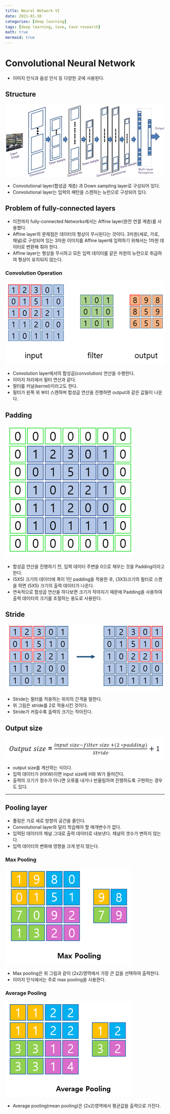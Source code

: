```yaml
---
title: Neural Network VI
date: 2021-01-30
categories: [deep learning]
tags: [deep learning, tave, tave research]
math: true
mermaid: true
---
```


# Convolutional Neural Network

- 이미지 인식과 음성 인식 등 다양한 곳에 사용된다.

## Structure

![/assets/img/posts/TaveResearch/neuralN6/structure.png](/assets/img/posts/TaveResearch/neuralN6/structure.png)

- Convolutional layer(합성곱 계층) 과 Down sampling layer로 구성되어 있다.
- Convolutional layer는 입력의 패턴을 스캔하는 뉴런으로 구성되어 있다.

## Problem of fully-connected layers

- 이전까지 fully-connected Networks에서는 Affine layer(완전 연결 계층)를 사용했다.
- Affine layer의 문제점은 데이터의 형상이 무시된다는 것이다. 3차원(세로, 가로, 채널)로 구성되어 있는 3차원 이미지를 Affine layer에 입력하기 위해서는 1차원 데이터로 변환해 줘야 한다.
- Affine layer는 형상을 무시하고 모든 입력 데이터를 같은 차원의 뉴런으로 취급하여 형상이 유지되지 않는다.

### Convolution Operation

![/assets/img/posts/TaveResearch/neuralN6/conv1.png](/assets/img/posts/TaveResearch/neuralN6/conv1.png)

- Convolution layer에서의 합성곱(convolution) 연산을 수행한다.
- 이미지 처리에서 필터 연산과 같다.
- 필터를 커널(kernel)이라고도 한다.
- 필터가 왼쪽 위 부터 스캔하며 합성곱 연산을 진행하면 output과 같은 값들이 나온다.

## Padding

![/assets/img/posts/TaveResearch/neuralN6/padding.png](/assets/img/posts/TaveResearch/neuralN6/padding.png)

- 합성곱 연산을 진행하기 전, 입력 데이터 주변을 0으로 채우는 것을 Padding이라고 한다.
- (5X5) 크기의 데이터에 폭이 1인 padding을 적용한 후, (3X3)크기의 필터로 스캔을 하면 (5X5) 크기의 출력 데이터가 나온다.
- 연속적으로 합성곱 연산을 하다보면 크기가 작아지기 때문에 Padding을 사용하여 출력 데이터의 크기를 조절하는 용도로 사용된다.

## Stride

![/assets/img/posts/TaveResearch/neuralN6/stride.png](/assets/img/posts/TaveResearch/neuralN6/stride.png)

- Stride는 필터를 적용하는 위치의 간격을 말한다.
- 위 그림은 stride를 2로 적용시킨 것이다.
- Stride가 커질수록 출력의 크기는 작아진다.

## Output size

![/assets/img/posts/TaveResearch/neuralN6/output.png](/assets/img/posts/TaveResearch/neuralN6/output.png)

- output size를 계산하는 식이다.
- 입력 데이터가 (HXW)이면 input size에 H와 W가 들어간다.
- 출력의 크기가 정수가 아니면 오류를 내거나 반올림하여 진행하도록 구현하는 경우도 있다.

---

## Pooling layer

- 풀링은 가로 세로 방향의 공간을 줄인다.
- Convolutional layer와 달리 학습해야 할 매개변수가 없다.
- 입력된 데이터의 채널 그대로 출력 데이터로 내보낸다. 채널의 갯수가 변하지 않는다.
- 입력 데이터의 변화에 영향을 크게 받지 않는다.

### Max Pooling

![/assets/img/posts/TaveResearch/neuralN6/max.png](/assets/img/posts/TaveResearch/neuralN6/max.png)

- Max pooling은 위 그림과 같이 (2x2)영역에서 가장 큰 값을 선택하여 출력한다.
- 이미지 인식에서는 주로 max pooling을 사용한다.

### Average Pooling

![/assets/img/posts/TaveResearch/neuralN6/avg.png](/assets/img/posts/TaveResearch/neuralN6/avg.png)

- Average pooling(mean pooling)은 (2x2)영역에서 평균값을 출력으로 가진다.
